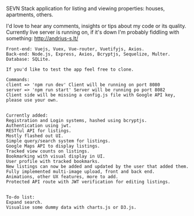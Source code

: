 SEVN Stack application for listing and viewing properties: houses, apartments, others.

I'd love to hear any comments, insights or tips about my code or its quality.
Currently live server is running on, if it's down I'm probably fiddling with something: 
http://andrius-s.lt/

`````````````
Front-end: Vuejs, Vuex, Vue-router, Vuetifyjs, Axios.
Back-end: Node.js, Express, Axios, Bcryptjs, Sequelize, Multer.
Database: SQLite.

If you'd like to test the app feel free to clone.

Commands:
client => 'npm run dev' Client will be running on port 8080
server => 'npm run start' Server will be running po port 8082
Client side will be missing a config.js file with Google API key, please use your own.


Currently added:
Registration and Login systems, hashed using bcryptjs.
Authentication using jwt.
RESTful API for listings.
Mostly flashed out UI.
Simple query/search system for listings.
Google Maps API to display listings.
Tracked view counts on listings.
Bookmarking with visual display in UI.
User profile with tracked bookmarks.
New listings can now be added and updated by the user that added them.
Fully implemented multi-image upload, front and back end.
Animations, other UX features, more to add.
Protected API route with JWT verification for editing listings.


To-do list:
Expand search.
Visualise some dummy data with charts.js or D3.js.

